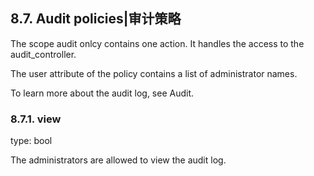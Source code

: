## 8.7. Audit policies|审计策略

The scope audit onlcy contains one action. It handles the access to the audit_controller.

The user attribute of the policy contains a list of administrator names.

To learn more about the audit log, see Audit.

### 8.7.1. view

type: bool

The administrators are allowed to view the audit log.
